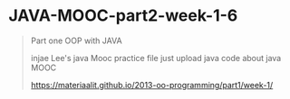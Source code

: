 # JAVA-MOOC-part2-week-1-6
>Part one OOP with JAVA
>
>injae Lee's java Mooc practice file just upload java code about java MOOC 
>
>https://materiaalit.github.io/2013-oo-programming/part1/week-1/
